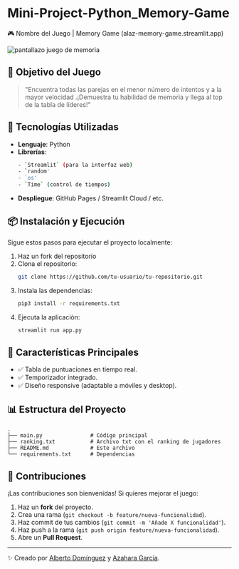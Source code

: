 # Mini-Project-Python_Memory-Game

🎮 Nombre del Juego | Memory Game (alaz-memory-game.streamlit.app)

![pantallazo juego de memoria](https://github.com/user-attachments/assets/196d8ec3-c619-4bfe-9287-d193d34bf578)


## 🚀 Objetivo del Juego
> "Encuentra todas las parejas en el menor número de intentos y a la mayor velocidad .¡Demuestra tu habilidad de memoria y llega al top de la tabla de líderes!"

## 🔧 Tecnologías Utilizadas

- **Lenguaje**: Python
- **Librerías**:
  ```bash
  - `Streamlit` (para la interfaz web)
  - `random'
  - `os'
  - `Time` (control de tiempos)
   ```
- **Despliegue**: GitHub Pages / Streamlit Cloud / etc.

## 📦 Instalación y Ejecución
Sigue estos pasos para ejecutar el proyecto localmente:

1. Haz un fork del repositorio
2. Clona el repositorio:
   ```bash
   git clone https://github.com/tu-usuario/tu-repositorio.git
   ```
3. Instala las dependencias:
   ```bash
   pip3 install -r requirements.txt
   ```
4. Ejecuta la aplicación:
   ```bash
   streamlit run app.py
   ```

## 🎯 Características Principales
- ✅ Tabla de puntuaciones en tiempo real.
- ✅ Temporizador integrado.
- ✅ Diseño responsive (adaptable a móviles y desktop).

## 📊 Estructura del Proyecto
```
.
├── main.py               # Código principal
├── ranking.txt           # Archivo txt con el ranking de jugadores
├── README.md             # Este archivo
└── requirements.txt      # Dependencias
```

## 🤝 Contribuciones
¡Las contribuciones son bienvenidas! Si quieres mejorar el juego:
1. Haz un **fork** del proyecto.
2. Crea una rama (`git checkout -b feature/nueva-funcionalidad`).
3. Haz commit de tus cambios (`git commit -m 'Añade X funcionalidad'`).
4. Haz push a la rama (`git push origin feature/nueva-funcionalidad`).
5. Abre un **Pull Request**.


---

✨ Creado por [Alberto Domínguez](https://github.com/CobaltHeron) y [Azahara García](https://github.com/Azaharag1984).
```
